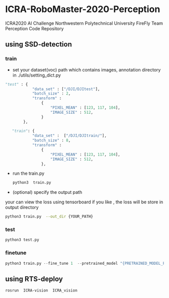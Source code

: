 # ICRA-RoboMaster-2020-Perception
 ICRA2020 AI Challenge Northwestern Polytechnical University FireFly Team Perception Code Repository 



## using SSD-detection



### train

* set your dataset(voc) path which contains images, annotation directory in ./utils/setting_dict.py

```python
"test" : {
            "data_set" : ["/DJI/DJItest"],
            "batch_size" : 2,
            "transform" :
                {
                    "PIXEL_MEAN" : [123, 117, 104],
                    "IMAGE_SIZE" : 512,
                }
        },
    
   "train": {
            "data_set" :  ["/DJI/DJItrain/"],
            "batch_size" : 8,
            "transform" :
                {
                    "PIXEL_MEAN" : [123, 117, 104],
                    "IMAGE_SIZE" : 512,
                },
```

* run the train.py  

  ```bash
  python3  train.py 
  ```

*  (optional) specify the output path

  your can view the loss using tensorboard if you like , the loss will be store in output directory  

  ```bash
  python3 train.py  --out_dir {YOUR_PATH}
  ```

### test

```bash
python3 test.py 
```

### finetune

```python
python3 train.py --fine_tune 1  --pretrained_model "{PRETRAINED_MODEL_PATH}"
```

## using RTS-deploy

```bash
rosrun  ICRA-vision  ICRA_vision
```

